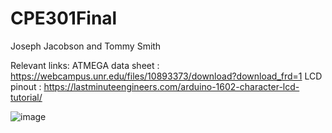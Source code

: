 # CPE301Final

Joseph Jacobson and Tommy Smith

Relevant links: 
ATMEGA data sheet : https://webcampus.unr.edu/files/10893373/download?download_frd=1
LCD pinout : https://lastminuteengineers.com/arduino-1602-character-lcd-tutorial/


![image](https://github.com/Joseph-Jacobson/CPE301Final/assets/89429420/26dc1a48-728c-4b4b-af92-c5520512ff13)
